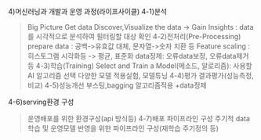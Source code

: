 
4)머신러닝과 개발과 운영 과정(라이프사이클)
4-1)분석
>Big Picture
>Get data
>Discover,Visualize the data -> Gain Insights : data를 시각적으로 분석하여 필터링할 대상 확인
4-2)전처리(Pre-Processing)
>prepare data : 공백->유효값 대체, 문자열->숫자 치환 등
>Feature scaling : 히스토그램 시각화등 -> 평균, 표준화
>data정제: 오류data보정, 오류data제거 등
4-3)학습(Training)
>Select and Train a Model(메소드, 알로리즘): 사용할 AI 알고리즘 선택
>다양한 모델 적용실험, 모델튜닝
4-4)평가
>결과평가(성능측정,비교)
4-5)성능개선
>부스팅,bagging 알고리즘적용
>+data정제

4-6)serving환경 구성
>운영배포를 위한 환경구성(api 방식등)
4-7)배포 파이프라인 구성
>주기적 data학습 및 운영모델 반영을 위한 파이프라인 구성(재학습 주기정의 등)
